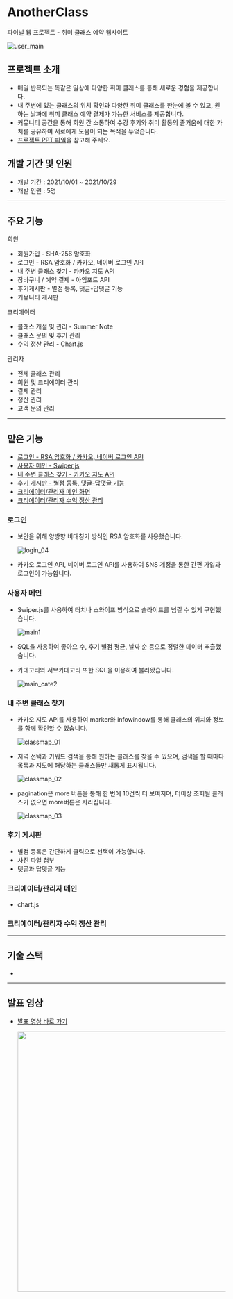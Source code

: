 # AnotherClass
파이널 웹 프로젝트 - 취미 클래스 예약 웹사이트

![user_main](https://user-images.githubusercontent.com/85078379/149211943-a057ec8f-1925-4cb8-844d-0db49015be29.png)

## 프로젝트 소개
+ 매일 반복되는 똑같은 일상에 다양한 취미 클래스를 통해 새로운 경험을 제공합니다.
+ 내 주변에 있는 클래스의 위치 확인과 다양한 취미 클래스를 한눈에 볼 수 있고, 원하는 날짜에 취미 클래스 예약 결제가 가능한 서비스를 제공합니다.
+ 커뮤니티 공간을 통해 회원 간 소통하여 수강 후기와 취미 활동의 즐거움에 대한 가치를 공유하여 서로에게 도움이 되는 목적을 두었습니다.
+ <a href="https://github.com/leecdng/Covid-19_Project/blob/master/3%EC%A1%B0%20UI%EA%B5%AC%ED%98%84.pdf">프로젝트 PPT 파일</a>을 참고해 주세요.

## 개발 기간 및 인원
+ 개발 기간 : 2021/10/01 ~ 2021/10/29
+ 개발 인원 : 5명

---
## 주요 기능
회원
+ 회원가입 - SHA-256 암호화
+ 로그인 - RSA 암호화 / 카카오, 네이버 로그인 API
+ 내 주변 클래스 찾기 - 카카오 지도 API
+ 장바구니 / 예약 결제 - 아임포트 API
+ 후기게시판 - 별점 등록, 댓글-답댓글 기능
+ 커뮤니티 게시판

크리에이터
+ 클래스 개설 및 관리 - Summer Note
+ 클래스 문의 및 후기 관리
+ 수익 정산 관리 - Chart.js

관리자
+ 전체 클래스 관리
+ 회원 및 크리에이터 관리
+ 결제 관리
+ 정산 관리
+ 고객 문의 관리

---

## 맡은 기능
+ <a href="#로그인">로그인 - RSA 암호화 / 카카오, 네이버 로그인 API</a><br/>
+ <a href="#사용자-메인">사용자 메인 - Swiper.js</a><br/>
+ <a href="-내-주변-클래스-찾기">내 주변 클래스 찾기 - 카카오 지도 API</a><br/>
+ <a href="#후기-게시판">후기 게시판 - 별점 등록, 댓글-답댓글 기능</a><br/>
+ <a href="#크리에이터관리자-메인">크리에이터/관리자 메인 화면</a><br/>
+ <a href="#크리에이터관리자-수익-정산-관리">크리에이터/관리자 수익 정산 관리</a><br/>


### 로그인
+ 보안을 위해 양방향 비대칭키 방식인 RSA 암호화를 사용했습니다.
  
  ![login_04](https://user-images.githubusercontent.com/85078379/149461002-17bffd17-c20d-4e18-a8e9-fb7ddd5b8342.gif)

+ 카카오 로그인 API, 네이버 로그인 API를 사용하여 SNS 계정을 통한 간편 가입과 로그인이 가능합니다.
  
### 사용자 메인
+ Swiper.js를 사용하여 터치나 스와이프 방식으로 슬라이드를 넘길 수 있게 구현했습니다.
  
  ![main1](https://user-images.githubusercontent.com/85078379/149463783-956efd0b-d03d-4283-b440-f94af6610108.gif)

+ SQL을 사용하여 좋아요 수, 후기 별점 평균, 날짜 순 등으로 정렬한 데이터 추출했습니다.
+ 카테고리와 서브카테고리 또한 SQL을 이용하여 불러왔습니다.
  
  ![main_cate2](https://user-images.githubusercontent.com/85078379/149464116-d34405a2-41dc-4f89-b541-fa8607477358.gif)

  

### 내 주변 클래스 찾기
+ 카카오 지도 API를 사용하여 marker와 infowindow를 통해 클래스의 위치와 정보를 함께 확인할 수 있습니다.
  
  ![classmap_01](https://user-images.githubusercontent.com/85078379/149467085-640079de-40a8-4ecb-9d2d-8ace91ef59d1.gif)

  
+ 지역 선택과 키워드 검색을 통해 원하는 클래스를 찾을 수 있으며, 검색을 할 때마다 목록과 지도에 해당하는 클래스들만 새롭게 표시됩니다.
  
  ![classmap_02](https://user-images.githubusercontent.com/85078379/149468165-26ba507e-f7ad-45d1-92aa-73d9c64247ac.gif)

+ pagination은 more 버튼을 통해 한 번에 10건씩 더 보여지며, 더이상 조회될 클래스가 없으면 more버튼은 사라집니다.
  
  ![classmap_03](https://user-images.githubusercontent.com/85078379/149469120-b2f48d41-b250-4c1d-8d76-b5388635a377.gif)
  
### 후기 게시판
+ 별점 등록은 간단하게 클릭으로 선택이 가능합니다.
+ 사진 파일 첨부
+ 댓글과 답댓글 기능
  
### 크리에이터/관리자 메인
+ chart.js
### 크리에이터/관리자 수익 정산 관리

---

## 기술 스택
+ 

---

## 발표 영상
+ <a href="https://youtu.be/GTm1BnCkjxo">발표 영상 바로 가기</a><br/>

  <a href="https://youtu.be/GTm1BnCkjxo"><img src="https://user-images.githubusercontent.com/85078379/149211423-53537bc9-f785-48b9-ba33-b8bc8108ab2d.png" style="max-width:100%; width: 600px; align:left;" /></a>
